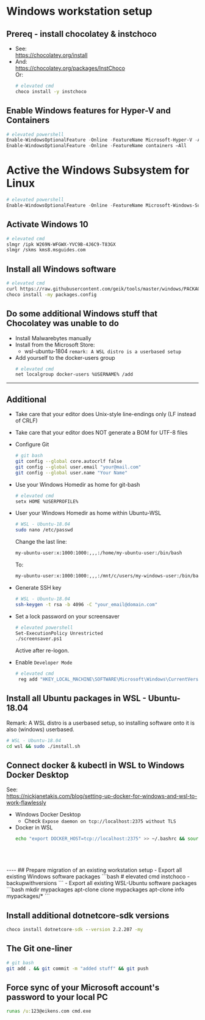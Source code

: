 # Windows workstation setup

## Prereq - install chocolatey & instchoco
- See:  
    https://chocolatey.org/install  
- And:  
    https://chocolatey.org/packages/InstChoco  
    Or:  
    ```bash
    # elevated cmd
    choco install -y instchoco
    ```

## Enable Windows features for Hyper-V and Containers
```powershell
# elevated powershell
Enable-WindowsOptionalFeature -Online -FeatureName Microsoft-Hyper-V -All
Enable-WindowsOptionalFeature -Online -FeatureName containers –All
```

# Active the Windows Subsystem for Linux
```powershell
# elevated powershell
Enable-WindowsOptionalFeature -Online -FeatureName Microsoft-Windows-Subsystem-Linux
```

## Activate Windows 10
```bash
# elevated cmd
slmgr /ipk W269N-WFGWX-YVC9B-4J6C9-T83GX
slmgr /skms kms8.msguides.com
```

## Install all Windows software
```bash
# elevated cmd
curl https://raw.githubusercontent.com/geik/tools/master/windows/PACKAGES.CONFIG --output packages.config
choco install -my packages.config
```

## Do some additional Windows stuff that Chocolatey was unable to do
- Install Malwarebytes manually
- Install from the Microsoft Store:
    - wsl-ubuntu-1804
        `remark: A WSL distro is a userbased setup`
- Add yourself to the docker-users group
    ```bash
    # elevated cmd
    net localgroup docker-users %USERNAME% /add
    ```

------

## Additional
- Take care that your editor does Unix-style line-endings only (LF instead of CRLF)
- Take care that your editor does NOT generate a BOM for UTF-8 files

- Configure Git
    ```bash
    # git bash
    git config --global core.autocrlf false
    git config --global user.email "your@mail.com"
    git config --global user.name "Your Name"
    ```
- Use your Windows Homedir as home for git-bash
    ```bash
    # elevated cmd
    setx HOME %USERPROFILE%
    ```
- User your Windows Homedir as home within Ubuntu-WSL
    ```bash
    # WSL - Ubuntu-18.04
    sudo nano /etc/passwd
    ```
    Change the last line:  
    ```txt
    my-ubuntu-user:x:1000:1000:,,,:/home/my-ubuntu-user:/bin/bash
    ```  
    To:  
    ```txt
    my-ubuntu-user:x:1000:1000:,,,:/mnt/c/users/my-windows-user:/bin/bash
    ```  
- Generate SSH key
    ```bash
    # WSL - Ubuntu-18.04
    ssh-keygen -t rsa -b 4096 -C "your_email@domain.com"
    ```
- Set a lock password on your screensaver
    ```bash
    # elevated powershell
    Set-ExecutionPolicy Unrestricted
    ./screensaver.ps1
    ```
    Active after re-logon. 
- Enable `Developer Mode`
    ```bash
    # elevated cmd
     reg add "HKEY_LOCAL_MACHINE\SOFTWARE\Microsoft\Windows\CurrentVersion\AppModelUnlock" /t REG_DWORD /f /v "AllowDevelopmentWithoutDevLicense" /d "1"
    ```


## Install all Ubuntu packages in WSL - Ubuntu-18.04
Remark: A WSL distro is a userbased setup, so installing software onto it is also (windows) userbased.
```bash
# WSL - Ubuntu-18.04
cd wsl && sudo ./install.sh
```

## Connect docker & kubectl in WSL to Windows Docker Desktop
See:   
    https://nickjanetakis.com/blog/setting-up-docker-for-windows-and-wsl-to-work-flawlessly
- Windows Docker Desktop
  - Check `Expose daemon on tcp://localhost:2375 without TLS`  
- Docker in WSL
    ```bash
    echo "export DOCKER_HOST=tcp://localhost:2375" >> ~/.bashrc && source ~/.bashrc
    ```


<br/>
<br/>
<br/>
----
## Prepare migration of an existing workstation setup
- Export all existing Windows software packages
    ```bash
    # elevated cmd
    instchoco -backupwithversions
    ```
- Export all existing WSL-Ubuntu software packages
    ```bash
    mkdir mypackages
    apt-clone clone mypackages
    apt-clone info mypackages/*
    ```

## Install additional dotnetcore-sdk versions

```cmd
choco install dotnetcore-sdk --version 2.2.207 -my
```

## The Git one-liner
```bash
# git bash
git add . && git commit -m "added stuff" && git push
```

## Force sync of your Microsoft account's password to your local PC

```cmd
runas /u:123@eikens.com cmd.exe
```
